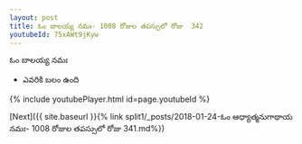 ```yaml
---
layout: post
title: ఓం బాలయ్య నమః- 1008 రోజుల తపస్సులో రోజు  342
youtubeId: 75xAWt9jKyw
---
```

 
 
 ఓం బాలయ్య నమః  
 
 -  ఎవరికి బలం ఉంది 
 
  
 
  
 
 
 
 
 
 


{% include youtubePlayer.html id=page.youtubeId %}
 
[Next]({{ site.baseurl }}{% link  split1/_posts/2018-01-24-ఓం ఆధ్యాత్మనుగాథాయ నమః- 1008 రోజుల తపస్సులో రోజు  341.md%})
 
